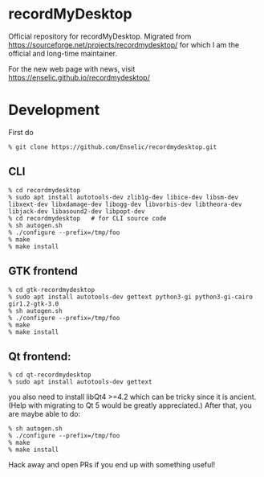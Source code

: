 # recordMyDesktop
Official repository for recordMyDesktop. Migrated from https://sourceforge.net/projects/recordmydesktop/ for which I am the official and long-time maintainer.

For the new web page with news, visit https://enselic.github.io/recordmydesktop/

# Development

First do
```
% git clone https://github.com/Enselic/recordmydesktop.git
```

## CLI

```
% cd recordmydesktop
% sudo apt install autotools-dev zlib1g-dev libice-dev libsm-dev libxext-dev libxdamage-dev libogg-dev libvorbis-dev libtheora-dev libjack-dev libasound2-dev libpopt-dev
% cd recordmydesktop   # for CLI source code
% sh autogen.sh
% ./configure --prefix=/tmp/foo
% make
% make install
```

## GTK frontend
```
% cd gtk-recordmydesktop
% sudo apt install autotools-dev gettext python3-gi python3-gi-cairo gir1.2-gtk-3.0
% sh autogen.sh
% ./configure --prefix=/tmp/foo
% make
% make install
```

## Qt frontend:
```
% cd qt-recordmydesktop
% sudo apt install autotools-dev gettext
```
you also need to install libQt4 >=4.2 which can be tricky since it is ancient. (Help with migrating to Qt 5 would be greatly appreciated.) After that, you are maybe able to do:
```
% sh autogen.sh
% ./configure --prefix=/tmp/foo
% make
% make install
```

Hack away and open PRs if you end up with something useful!
